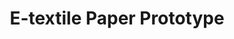 ---
title: E-textile Paper Prototype
layout: page
src: etextile_paper_prototype.jpg
type: img
alt: An example of an e-textile prototype made with paper and a magnetic ThreadBoard.
---